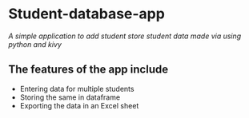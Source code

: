 # Student-database-app

_A simple application to add student store student data
made via using python and kivy_

## The features of the app include

- Entering data for multiple students
- Storing the same in dataframe
- Exporting the data in an Excel sheet
